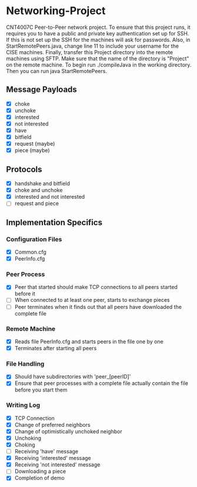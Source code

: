 # Networking-Project

CNT4007C Peer-to-Peer network project. 
To ensure that this project runs, it requires you to have a public and private key 
authentication set up for SSH. If this is not set up the SSH for the machines will 
ask for passwords. Also, in StartRemotePeers.java, change line 11 to include your 
username for the CISE machines. Finally, transfer this Project directory into the 
remote machines using SFTP. Make sure that the name of the directory is "Project"
on the remote machine. To begin run ./compileJava in the working directory. 
Then you can run java StartRemotePeers.

## Message Payloads
- [x] choke 
- [x] unchoke
- [x] interested
- [x] not interested
- [x] have
- [x] bitfield
- [x] request (maybe)
- [x] piece (maybe)

## Protocols
- [X] handshake and bitfield
- [X] choke and unchoke
- [X] interested and not interested
- [ ] request and piece

## Implementation Specifics
### Configuration Files
- [x] Common.cfg
- [x] PeerInfo.cfg

### Peer Process
- [X] Peer that started should make TCP connections to all peers started before it
- [ ] When connected to at least one peer, starts to exchange pieces
- [ ] Peer terminates when it finds out that all peers have downloaded the complete file

### Remote Machine 
- [x] Reads file PeerInfo.cfg and starts peers in the file one by one
- [x] Terminates after starting all peers

### File Handling
- [x] Should have subdirectories with 'peer_[peerID]'
- [x] Ensure that peer processes with a complete file actually contain the file before you start them

### Writing Log
- [X] TCP Connection
- [X] Change of preferred neighbors
- [X] Change of optimistically unchoked neighbor
- [X] Unchoking
- [X] Choking
- [ ] Receiving 'have' message
- [X] Receiving 'interested' message
- [X] Receiving 'not interested' message
- [ ] Downloading a piece
- [X] Completion of demo
